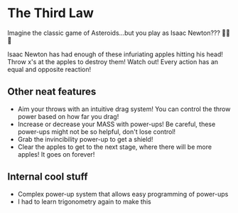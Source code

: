 # The Third Law

Imagine the classic game of Asteroids...but you play as Isaac Newton??? 🤔🤔🤔

Isaac Newton has had enough of these infuriating apples hitting his head! Throw x's at the apples to destroy them! Watch out! Every action has an equal and opposite reaction!

## Other neat features
* Aim your throws with an intuitive drag system! You can control the throw power based on how far you drag!
* Increase or decrease your MASS with power-ups! Be careful, these power-ups might not be so helpful, don't lose control!
* Grab the invincibility power-up to get a shield!
* Clear the apples to get to the next stage, where there will be more apples! It goes on forever!

## Internal cool stuff
* Complex power-up system that allows easy programming of power-ups
* I had to learn trigonometry again to make this